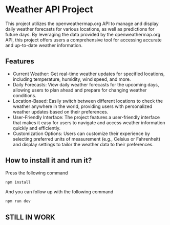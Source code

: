 # Weather API Project

This project utilizes the openweathermap.org API to manage and display daily weather forecasts for various locations, as well as predictions for future days. By leveraging the data provided by the openweathermap.org API, this project offers users a comprehensive tool for accessing accurate and up-to-date weather information.

## Features

- Current Weather: Get real-time weather updates for specified locations, including temperature, humidity, wind speed, and more.
- Daily Forecasts: View daily weather forecasts for the upcoming days, allowing users to plan ahead and prepare for changing weather conditions.
- Location-Based: Easily switch between different locations to check the weather anywhere in the world, providing users with personalized weather updates based on their preferences.
- User-Friendly Interface: The project features a user-friendly interface that makes it easy for users to navigate and access weather information quickly and efficiently.
- Customization Options: Users can customize their experience by selecting preferred units of measurement (e.g., Celsius or Fahrenheit) and display settings to tailor the weather data to their preferences.

## How to install it and run it?

Press the following command

```cmd
npm install
```

And you can follow up with the following command

```cmd
npm run dev
```

## STILL IN WORK
